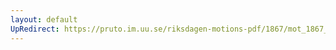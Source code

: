 ```yaml
---
layout: default
UpRedirect: https://pruto.im.uu.se/riksdagen-motions-pdf/1867/mot_1867__ak__49/mot_1867__ak__49-002.pdf
---
```

